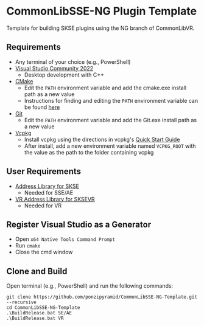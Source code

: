 # CommonLibSSE-NG Plugin Template

Template for building SKSE plugins using the NG branch of CommonLibVR.  

## Requirements

- Any terminal of your choice (e.g., PowerShell)
- [Visual Studio Community 2022](https://visualstudio.microsoft.com/)
  - Desktop development with C++
- [CMake](https://cmake.org/)
  - Edit the `PATH` environment variable and add the cmake.exe install path as a new value
  - Instructions for finding and editing the `PATH` environment variable can be found [here](https://www.java.com/en/download/help/path.html)
- [Git](https://git-scm.com/downloads)
  - Edit the `PATH` environment variable and add the Git.exe install path as a new value
- [Vcpkg](https://github.com/microsoft/vcpkg)
  - Install vcpkg using the directions in vcpkg's [Quick Start Guide](https://github.com/microsoft/vcpkg#quick-start-windows)
  - After install, add a new environment variable named `VCPKG_ROOT` with the value as the path to the folder containing vcpkg

## User Requirements

- [Address Library for SKSE](https://www.nexusmods.com/skyrimspecialedition/mods/32444)
  - Needed for SSE/AE
- [VR Address Library for SKSEVR](https://www.nexusmods.com/skyrimspecialedition/mods/58101)
  - Needed for VR

## Register Visual Studio as a Generator

- Open `x64 Native Tools Command Prompt`
- Run `cmake`
- Close the cmd window

## Clone and Build
Open terminal (e.g., PowerShell) and run the following commands:

```
git clone https://github.com/ponzipyramid/CommonLibSSE-NG-Template.git --recursive
cd CommonLibSSE-NG-Template
.\BuildRelease.bat SE/AE
.\BuildRelease.bat VR
```
